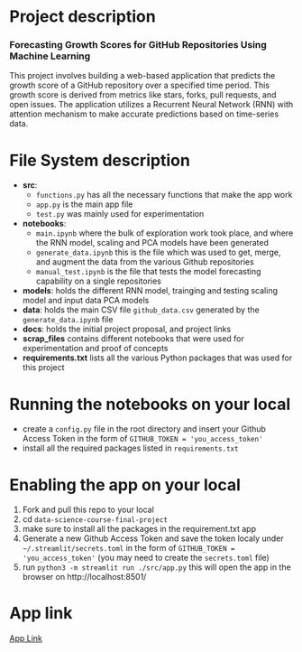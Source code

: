 # Project description

### Forecasting Growth Scores for GitHub Repositories Using Machine Learning

This project involves building a web-based application that predicts the growth score of a GitHub repository over a specified time period. This growth score is derived from metrics like stars, forks, pull requests, and open issues. The application utilizes a Recurrent Neural Network (RNN) with attention mechanism to make accurate predictions based on time-series data.


# File System description
- __src__: 
  -  `functions.py` has all the necessary functions that make the app work 
  -  `app.py` is the main app file
  -  `test.py` was mainly used for experimentation
- __notebooks__: 
  - `main.ipynb` where the bulk of exploration work took place, and where the RNN model, scaling and PCA models have been generated
  - `generate_data.ipynb` this is the file which was used to get, merge, and augment the data from the various Github repositories
  - `manual_test.ipynb` is the file that tests the model forecasting capability on a single repositories
- __models__: holds the different RNN model, trainging and testing scaling model and input data PCA models
- __data__: holds the main CSV file `github_data.csv` generated by the `generate_data.ipynb` file
- __docs__: holds the initial project proposal, and project links
- __scrap_files__ contains different notebooks that were used for experimentation and proof of concepts
- __requirements.txt__ lists all the various Python packages that was used for this project

# Running the notebooks on your local
- create a `config.py` file in the root directory and insert your Github Access Token in the form of `GITHUB_TOKEN = 'you_access_token'`
- install all the required packages listed in `requirements.txt`


# Enabling the app on your local
1. Fork and pull this repo to your local
2. cd `data-science-course-final-project`
3. make sure to install all the packages in the requirement.txt app
4. Generate a new Github Access Token and save the token localy under `~/.streamlit/secrets.toml` in the form of `GITHUB_TOKEN = 'you_access_token'` (you may need to create the `secrets.toml` file)
5. run `python3 -m streamlit run ./src/app.py` this will open the app in the browser on http://localhost:8501/


# App link
[App Link](https://ds-final-project-repo-growth-forecast.streamlit.app/)